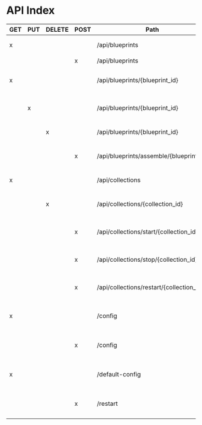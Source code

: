 # API Index

| GET | PUT | DELETE | POST | Path                                     | Description                    |
| --- | --- | ------ | ---- | ---------------------------------------- | ------------------------------ |
| x   |     |        |      | /api/blueprints                          | 获取所有蓝图                   |
|     |     |        | x    | /api/blueprints                          | 添加蓝图                       |
| x   |     |        |      | /api/blueprints/{blueprint_id}           | 根据blueprint_id获取蓝图       |
|     | x   |        |      | /api/blueprints/{blueprint_id}           | 根据blueprint_id更新蓝图       |
|     |     | x      |      | /api/blueprints/{blueprint_id}           | 删除指定蓝图                   |
|     |     |        | x    | /api/blueprints/assemble/{blueprint_id}  | 根据blueprint_id创建采集       |
| x   |     |        |      | /api/collections                         | 获取所有采集                   |
|     |     | x      |      | /api/collections/{collection_id}         | 根据collection_id删除采集      |
|     |     |        | x    | /api/collections/start/{collection_id}   | 根据collection_id启动采集      |
|     |     |        | x    | /api/collections/stop/{collection_id}    | 根据collection_id停止采集      |
|     |     |        | x    | /api/collections/restart/{collection_id} | 根据collection_id重启采集      |
| x   |     |        |      | /config                                  | 获取snmp-collector配置信息     |
|     |     |        | x    | /config                                  | 更新snmp-collector配置信息     |
| x   |     |        |      | /default-config                          | 获取snmp-collector默认配置信息 |
|     |     |        | x    | /restart                                 | 重启snmp-collector服务         |


